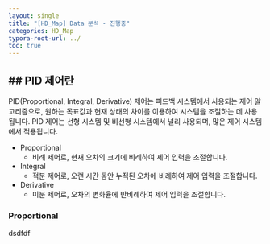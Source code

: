 ```yaml
---
layout: single
title: "[HD_Map] Data 분석 - 진행중" 
categories: HD_Map
typora-root-url: ../
toc: true
---
```




## ## PID 제어란

PID(Proportional, Integral, Derivative) 제어는 피드백 시스템에서 사용되는 제어 알고리즘으로, 원하는 목표값과 현재 상태의 차이를 이용하여 시스템을 조절하는 데 사용됩니다. PID 제어는 선형 시스템 및 비선형 시스템에서 널리 사용되며, 많은 제어 시스템에서 적용됩니다.

- Proportional
  - 비례 제어로, 현재 오차의 크기에 비례하여 제어 입력을 조절합니다.
- Integral
  - 적분 제어로, 오랜 시간 동안 누적된 오차에 비례하여 제어 입력을 조절합니다.
- Derivative
  - 미분 제어로, 오차의 변화율에 반비례하여 제어 입력을 조절합니다.



###  Proportional 

dsdfdf